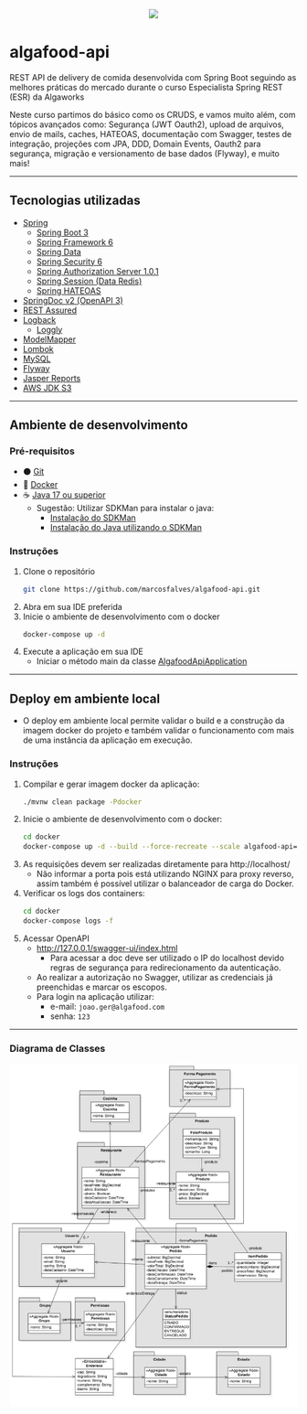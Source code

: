 <p align="center">
   <img src="http://img.shields.io/static/v1?label=STATUS&message=FINALIZADO&color=RED&style=for-the-badge"/>
</p>

# algafood-api
REST API de delivery de comida desenvolvida com Spring Boot seguindo as melhores práticas do mercado durante o curso Especialista Spring REST (ESR) da Algaworks

Neste curso partimos do básico como os CRUDS, e vamos muito além, com tópicos avançados como: Segurança (JWT Oauth2), upload de arquivos, envio de mails, caches, HATEOAS, documentação com Swagger, testes de integração, projeções com JPA, DDD, Domain Events, Oauth2 para segurança, migração e versionamento de base dados (Flyway), e muito mais!

---
## Tecnologias utilizadas
* [Spring](https://spring.io/)
  * [Spring Boot 3](https://spring.io/projects/spring-boot)
  * [Spring Framework 6](https://spring.io/projects/spring-framework)
  * [Spring Data](https://spring.io/projects/spring-data)
  * [Spring Security 6](https://spring.io/projects/spring-security)
  * [Spring Authorization Server 1.0.1](https://spring.io/projects/spring-authorization-server)
  * [Spring Session (Data Redis)](https://spring.io/projects/spring-session)
  * [Spring HATEOAS](https://spring.io/projects/spring-hateoas)
* [SpringDoc v2 (OpenAPI 3)](https://springdoc.org/v2/)
* [REST Assured](https://rest-assured.io/)
* [Logback](https://logback.qos.ch/)
  * [Loggly](https://www.loggly.com/)
* [ModelMapper](http://modelmapper.org/)
* [Lombok](https://projectlombok.org/)
* [MySQL](https://www.mysql.com/)
* [Flyway](https://flywaydb.org/)
* [Jasper Reports](https://community.jaspersoft.com/)
* [AWS JDK S3](https://docs.aws.amazon.com/sdk-for-java/index.html)
---
## Ambiente de desenvolvimento
### Pré-requisitos
- ⚫ [Git](https://git-scm.com/)
- 🐋 [Docker](https://docs.docker.com/engine/install/)
- ☕ [Java 17 ou superior](https://openjdk.org/projects/jdk/)
    - Sugestão: Utilizar SDKMan para instalar o java:
        - [Instalação do SDKMan](https://sdkman.io/install)
        - [Instalação do Java utilizando o SDKMan](https://sdkman.io/usage)

### Instruções

1. Clone o repositório
   ```sh
   git clone https://github.com/marcosfalves/algafood-api.git
   ```
2. Abra em sua IDE preferida
3. Inicie o ambiente de desenvolvimento com o docker
   ```sh
   docker-compose up -d
   ```
4. Execute a aplicação em sua IDE
    - Iniciar o método main da classe [AlgafoodApiApplication](./src/main/java/com/algaworks/algafood/AlgafoodApiApplication.java)
---
## Deploy em ambiente local
- O deploy em ambiente local permite validar o build e a construção da imagem docker do projeto e também validar o funcionamento com mais de uma instância da aplicação em execução.

### Instruções
1. Compilar e gerar imagem docker da aplicação:
   ```sh
   ./mvnw clean package -Pdocker
   ```
2. Inicie o ambiente de desenvolvimento com o docker:
   ```sh
   cd docker
   docker-compose up -d --build --force-recreate --scale algafood-api=2
   ```
3. As requisições devem ser realizadas diretamente para http://localhost/
   * Não informar a porta pois está utilizando NGINX para proxy reverso, assim também é possível utilizar o balanceador de carga do Docker. 
4. Verificar os logs dos containers:
   ```sh
   cd docker
   docker-compose logs -f
   ```
5. Acessar OpenAPI
    * http://127.0.0.1/swagger-ui/index.html
      * Para acessar a doc deve ser utilizado o IP do localhost devido regras de segurança para redirecionamento da autenticação.
    * Ao realizar a autorização no Swagger, utilizar as credenciais já preenchidas e marcar os escopos.
    * Para login na aplicação utilizar:
      * e-mail: ```joao.ger@algafood.com```
      * senha: ```123```
---
### Diagrama de Classes
![alt Diagrama de Classes do projeto](./doc/ESR%20-%20Diagrama%20de%20classes.png)
